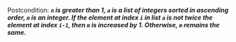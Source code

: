 Postcondition: ***`n` is greater than 1, `a` is a list of integers sorted in ascending order, `m` is an integer. If the element at index `i` in list `a` is not twice the element at index `i-1`, then `m` is increased by 1. Otherwise, `m` remains the same.***